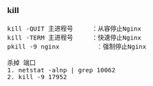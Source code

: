 <span  style="font-family: Simsun,serif; font-size: 17px; ">

### kill

~~~
kill -QUIT 主进程号     ：从容停止Nginx
kill -TERM 主进程号     ：快速停止Nginx
pkill -9 nginx          ：强制停止Nginx
~~~
~~~
杀掉 端口
1. netstat -alnp | grep 10062
2. kill -9 17952
~~~

</span>